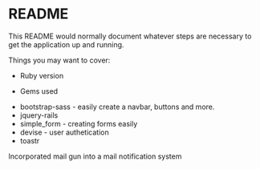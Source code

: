 # README

This README would normally document whatever steps are necessary to get the
application up and running.

Things you may want to cover:

* Ruby version


* Gems used
- bootstrap-sass - easily create a navbar, buttons and more.
- jquery-rails
- simple_form - creating forms easily
- devise  - user authetication
- toastr

Incorporated mail gun into a mail notification system
